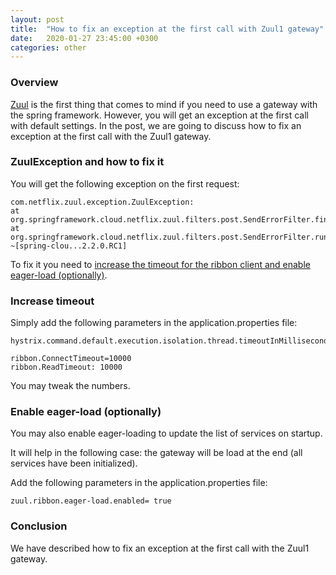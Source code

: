 ```yaml
---
layout: post
title:  "How to fix an exception at the first call with Zuul1 gateway"
date:   2020-01-27 23:45:00 +0300
categories: other
---
```


### Overview

[Zuul](https://github.com/Netflix/zuul) is the first thing that comes to mind if you need to use a gateway with the spring framework.
However, you will get an exception at the first call with default settings.
In the post, we are going to discuss how to fix an exception at the first call with the Zuul1 gateway.

### ZuulException and how to fix it

You will get the following exception on the first request:

```
com.netflix.zuul.exception.ZuulException:
at org.springframework.cloud.netflix.zuul.filters.post.SendErrorFilter.findZuulException(SendErrorFilter.java:118...2.2.0.RC1]
at org.springframework.cloud.netflix.zuul.filters.post.SendErrorFilter.run(SendErrorFilter.java:78) ~[spring-clou...2.2.0.RC1]
```

To fix it you need to [increase the timeout for the ribbon client and enable eager-load (optionally)](https://stackoverflow.com/questions/55084722/zuulexception-senderrorfilter-at-first-call/55229628#55229628).

### Increase timeout

Simply add the following parameters in the application.properties file:

```
hystrix.command.default.execution.isolation.thread.timeoutInMilliseconds=11000

ribbon.ConnectTimeout=10000
ribbon.ReadTimeout: 10000
```

You may tweak the numbers.

### Enable eager-load (optionally)

You may also enable eager-loading to update the list of services on startup.

It will help in the following case: the gateway will be load at the end (all services have been initialized).

Add the following parameters in the application.properties file:

```
zuul.ribbon.eager-load.enabled= true
```

### Conclusion

We have described how to fix an exception at the first call with the Zuul1 gateway.
